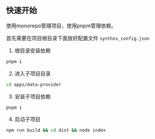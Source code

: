 ## 快速开始

使用monorepo管理项目，使用pnpm管理依赖。

首先需要在项目根目录下面放好配置文件 `synthos_config.json`

1. 根目录安装依赖

```bash
pnpm i
```

2. 进入子项目目录

```bash
cd apps/data-provider
```

3. 安装子项目依赖

```bash
pnpm i
```

4. 启动子项目

```bash
npm run build && cd dist && node index
```
